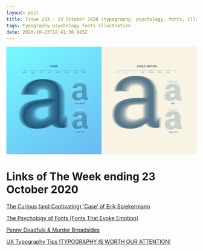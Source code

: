 ```yaml
---
layout: post
title: Issue 233 - 23 October 2020 (typography, psychology, fonts, illustration)
tags: typography psychology fonts illustration
date: 2020-10-23T18:41:36.985Z
---
```

![The Curious and Captivating Case of Erik Spiekermann](/assets/uploads/issue-233.png "The Curious and Captivating Case of Erik Spiekermann")

# Links of The Week ending 23 October 2020

<a href="https://www.printmag.com/post/type-tuesday-the-curious-and-captivating-case-of-erik-spiekermann" title="The Curious (and Captivating) ‘Case’ of Erik Spiekermann" alt="The Curious (and Captivating) ‘Case’ of Erik Spiekermann" target="_blank">The Curious (and Captivating) ‘Case’ of Erik Spiekermann</a>

<a href="https://design.tutsplus.com/articles/the-psychology-of-fonts--cms-34943" title="The Psychology of Fonts (Fonts That Evoke Emotion)" alt="The Psychology of Fonts (Fonts That Evoke Emotion)" target="_blank">The Psychology of Fonts (Fonts That Evoke Emotion)</a>

<a href="https://ilovetypography.com/2020/10/19/penny-dreadfuls-murder-broadsides/" title="Penny Deadfuls & Murder Broadsides" alt="Penny Deadfuls & Murder Broadsides" target="_blank">Penny Deadfuls & Murder Broadsides</a>

<a href="https://uxdesign.cc/ux-typography-tips-90313bd19ba2" title="UX Typography Tips" alt="UX Typography Tips" target="_blank">UX Typography Tips !TYPOGRAPHY IS WORTH OUR ATTENTION!</a>